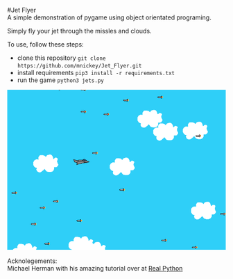#Jet Flyer  
A simple demonstration of pygame using object orientated programing.  
  
Simply fly your jet through the missles and clouds.  
  
To use, follow these steps:  
* clone this repository `git clone https://github.com/mnickey/Jet_Flyer.git`  
* install requirements `pip3 install -r requirements.txt`  
* run the game `python3 jets.py`  

![Screenshot](Screenshot.png)

Acknolegements:  
Michael Herman with his amazing tutorial over at [Real Python](http://www.realpython.com)